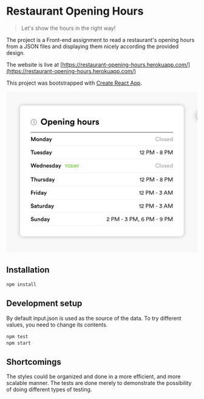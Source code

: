 # Restaurant Opening Hours
> Let's show the hours in the right way!

The project is a Front-end assignment to read a restaurant's opening hours from a JSON files and displaying them nicely according the provided design.

The website is live at [https://restaurant-opening-hours.herokuapp.com/](https://restaurant-opening-hours.herokuapp.com/)

This project was bootstrapped with [Create React App](https://github.com/facebook/create-react-app).


![](screenshot.jpg)

## Installation

```sh
npm install
```

## Development setup

By default input.json is used as the source of the data. To try different values, you need to change its contents.

```sh
npm test
npm start
```

## Shortcomings

The styles could be organized and done in a more efficient, and more scalable manner. The tests are done merely to demonstrate the possibility of doing different types of testing. 
